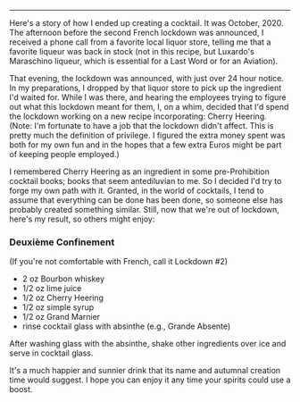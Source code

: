 
---

Here's a story of how I ended up creating a cocktail. It was October, 2020.
The afternoon before the second French lockdown was announced, I received a
phone call from a favorite local liquor store, telling me that a favorite
liqueur was back in stock (not in this recipe, but Luxardo's Maraschino
liqueur, which is essential for a Last Word or for an Aviation).

That evening, the lockdown was announced, with just over 24 hour notice. In my
preparations, I dropped by that liquor store to pick up the ingredient I'd
waited for. While I was there, and hearing the employees trying to figure out
what this lockdown meant for them, I, on a whim, decided that I'd spend the
lockdown working on a new recipe incorporating: Cherry Heering. (Note: I'm
fortunate to have a job that the lockdown didn't affect. This is pretty much
the definition of privilege. I figured the extra money spent was both for my
own fun and in the hopes that a few extra Euros might be part of keeping people
employed.)

I remembered Cherry Heering as an ingredient in some pre-Prohibition cocktail
books; books that seem antediluvian to me. So I decided I'd try to forge my own
path with it. Granted, in the world of cocktails, I tend to assume that
everything can be done has been done, so someone else has probably created
something similar. Still, now that we're out of lockdown, here's my result, so
others might enjoy:

### Deuxième Confinement 

(If you're not comfortable with French, call it Lockdown \#2)

* 2 oz Bourbon whiskey
* 1/2 oz lime juice
* 1/2 oz Cherry Heering
* 1/2 oz simple syrup
* 1/2 oz Grand Marnier
* rinse cocktail glass with absinthe (e.g., Grande Absente)

After washing glass with the absinthe, shake other ingredients over ice and
serve in cocktail glass.

It's a much happier and sunnier drink that its name and autumnal creation time
would suggest. I hope you can enjoy it any time your spirits could use a boost.
